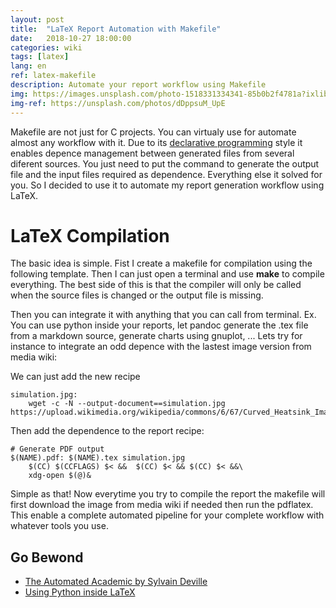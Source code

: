 ```yaml
---
layout: post
title:  "LaTeX Report Automation with Makefile"
date:   2018-10-27 18:00:00
categories: wiki
tags: [latex]
lang: en
ref: latex-makefile
description: Automate your report workflow using Makefile
img: https://images.unsplash.com/photo-1518331334341-85b0b2f4781a?ixlib=rb-1.2.1&ixid=eyJhcHBfaWQiOjEyMDd9&auto=format&fit=crop&w=1350&q=80
img-ref: https://unsplash.com/photos/dDppsuM_UpE
---
```


Makefile are not just for C projects. You can virtualy use for automate almost any workflow with it. Due to its [declarative programming](https://en.wikipedia.org/wiki/Declarative_programming) style it enables depence management between generated files from several diferent sources. You just need to put the command to generate the output file and the input files required as dependence. Everything else it solved for you. So I decided to use it to automate my report generation workflow using LaTeX. 

# LaTeX Compilation

The basic idea is simple. Fist I create a makefile for compilation using the following template. Then I can just open a terminal and use **make** to compile everything. The best side of this is that the compiler will only be called when the source files is changed or the output file is missing.

<script src="https://gist.github.com/akafael/6283346.js"></script>

Then you can integrate it with anything that you can call from terminal. Ex. You can use python inside your reports, let pandoc generate the .tex file from a markdown source, generate charts using gnuplot, ...  Lets try for instance to integrate an odd depence with the lastest image version from media wiki:

We can just add the new recipe
```
simulation.jpg:
	wget -c -N --output-document==simulation.jpg https://upload.wikimedia.org/wikipedia/commons/6/67/Curved_Heatsink_Image.jpg

```

Then add the dependence to the report recipe:

```
# Generate PDF output
$(NAME).pdf: $(NAME).tex simulation.jpg
	$(CC) $(CCFLAGS) $< &&	$(CC) $< && $(CC) $< &&\
	xdg-open $(@)&
```

Simple as that! Now everytime you try to compile the report the makefile will first download the image from media wiki if needed then run the pdflatex. This enable a complete automated pipeline for your complete workflow with whatever tools you use.

## Go Bewond

 * [The Automated Academic by Sylvain Deville](https://sylvaindeville.net/2015/01/04/the-automated-academic/)
 * [Using Python inside LaTeX](https://gist.github.com/akafael/87f7be49f850ff090a93)
